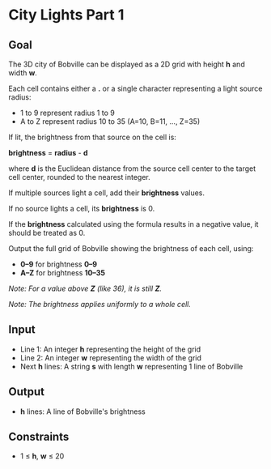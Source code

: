 # City Lights Part 1

## Goal

The 3D city of Bobville can be displayed as a 2D grid with height **h** and
width **w**.

Each cell contains either a **.** or a single character representing a light
source radius:

-   1 to 9 represent radius 1 to 9
-   A to Z represent radius 10 to 35 (A=10, B=11, ..., Z=35)

If lit, the brightness from that source on the cell is:

**brightness** = **radius** - **d**

where **d** is the Euclidean distance from the source cell center to the target
cell center, rounded to the nearest integer.

If multiple sources light a cell, add their **brightness** values.

If no source lights a cell, its **brightness** is 0.

If the **brightness** calculated using the formula results in a negative value,
it should be treated as 0.

Output the full grid of Bobville showing the brightness of each cell, using:

-   **0–9** for brightness **0–9**
-   **A–Z** for brightness **10–35**

_Note: For a value above **Z** (like 36), it is still **Z**._

_Note: The brightness applies uniformly to a whole cell._

## Input

-   Line 1: An integer **h** representing the height of the grid
-   Line 2: An integer **w** representing the width of the grid
-   Next **h** lines: A string **s** with length **w** representing 1 line of
    Bobville

## Output

-   **h** lines: A line of Bobville's brightness

## Constraints

-   1 &leq; **h**, **w** &leq; 20
